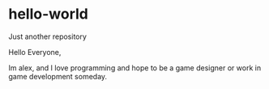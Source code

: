 # hello-world
Just another repository

Hello Everyone,

Im alex, and I love programming and hope to be a game designer or work in game development someday.
